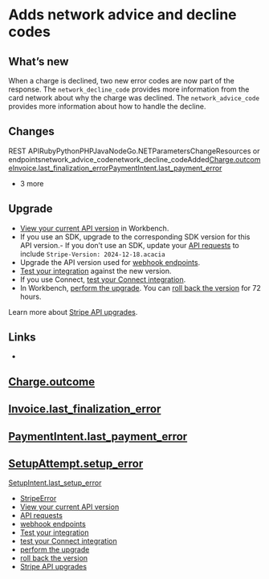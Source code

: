 # Adds network advice and decline codes

## What’s new

When a charge is declined, two new error codes are now part of the response. The
`network_decline_code` provides more information from the card network about why
the charge was declined. The `network_advice_code` provides more information
about how to handle the decline.

## Changes

REST APIRubyPythonPHPJavaNodeGo.NETParametersChangeResources or
endpointsnetwork_advice_codenetwork_decline_codeAdded[Charge.outcome](https://docs.stripe.com/api/charges/object#charge_object-outcome)[Invoice.last_finalization_error](https://docs.stripe.com/api/invoices/object#invoice_object-last_finalization_error)[PaymentIntent.last_payment_error](https://docs.stripe.com/api/payment_intents/object#payment_intent_object-last_payment_error)
+ 3 more
## Upgrade

- [View your current API
version](https://docs.stripe.com/upgrades#view-your-api-version-and-the-latest-available-upgrade-in-workbench)
in Workbench.
- If you use an SDK, upgrade to the corresponding SDK version for this API
version.- If you don’t use an SDK, update your [API
requests](https://docs.stripe.com/api/versioning) to include `Stripe-Version:
2024-12-18.acacia`
- Upgrade the API version used for [webhook
endpoints](https://docs.stripe.com/webhooks/versioning).
- [Test your integration](https://docs.stripe.com/testing) against the new
version.
- If you use Connect, [test your Connect
integration](https://docs.stripe.com/connect/testing).
- In Workbench, [perform the
upgrade](https://docs.stripe.com/upgrades#perform-the-upgrade). You can [roll
back the version](https://docs.stripe.com/upgrades#roll-back-your-api-version)
for 72 hours.

Learn more about [Stripe API upgrades](https://docs.stripe.com/upgrades).

## Links

-
[Charge.outcome](https://docs.stripe.com/api/charges/object#charge_object-outcome)
-
[Invoice.last_finalization_error](https://docs.stripe.com/api/invoices/object#invoice_object-last_finalization_error)
-
[PaymentIntent.last_payment_error](https://docs.stripe.com/api/payment_intents/object#payment_intent_object-last_payment_error)
-
[SetupAttempt.setup_error](https://docs.stripe.com/api/setup_attempts/object#setup_attempt_object-setup_error)
-
[SetupIntent.last_setup_error](https://docs.stripe.com/api/setup_intents/object#setup_intent_object-last_setup_error)
- [StripeError](https://docs.stripe.com/api/errors)
- [View your current API
version](https://docs.stripe.com/upgrades#view-your-api-version-and-the-latest-available-upgrade-in-workbench)
- [API requests](https://docs.stripe.com/api/versioning)
- [webhook endpoints](https://docs.stripe.com/webhooks/versioning)
- [Test your integration](https://docs.stripe.com/testing)
- [test your Connect integration](https://docs.stripe.com/connect/testing)
- [perform the upgrade](https://docs.stripe.com/upgrades#perform-the-upgrade)
- [roll back the
version](https://docs.stripe.com/upgrades#roll-back-your-api-version)
- [Stripe API upgrades](https://docs.stripe.com/upgrades)